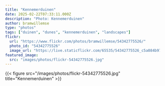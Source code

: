 ```yaml
---
title: "Kennemerduinen"
date: 2025-02-22T07:33:11.000Z
description: "Photo: Kennemerduinen"
author: bramwillemse
type: "photos"
tags: ["duinen", "dunes", "kennemerduinen", "landscapes"]
flickr:
  url: "https://www.flickr.com/photos/bramwillemse/54342775526/"
  photo_id: "54342775526"
  image_url: "https://live.staticflickr.com/65535/54342775526_c5a084b971_b.jpg"
featured_image:
  src: "images/photos/flickr-54342775526.jpg"
---
```


{{< figure src="/images/photos/flickr-54342775526.jpg" title="Kennemerduinen" >}}